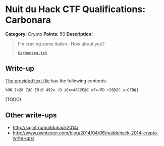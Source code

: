 # Nuit du Hack CTF Qualifications: Carbonara

**Category:** Crypto
**Points:** 50
**Description:**

> I'm craving some italian.. How about you?
>
> [`Carbonara.txt`](Carbonara.txt)

## Write-up

[The provided text file](Carbonara.txt) has the following contents:

```
%96 7=28 7@C E9:D 492= :D iQx>A6C2E@C xF=:FD r26D2C s:GFDQ]
```

(TODO)

## Other write-ups

* <http://sigint.ru/nuitduhack2014/>
* <http://www.pwntester.com/blog/2014/04/06/nuitduhack-2014-crypto-write-ups/>
